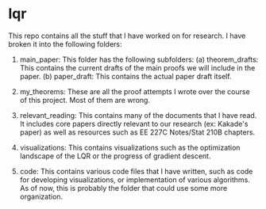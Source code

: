 # lqr

This repo contains all the stuff that I have worked on for research. I have broken it into the following folders:

1. main_paper: This folder has the following subfolders:
	(a) theorem_drafts: This contains the current drafts of the main proofs we will include in the paper.
	(b) paper_draft: This contains the actual paper draft itself.

2. my_theorems: These are all the proof attempts I wrote over the course of this project. Most of them are wrong.

3. relevant_reading: This contains many of the documents that I have read. It includes core papers directly relevant to our research (ex: Kakade's paper) as well as resources such as EE 227C Notes/Stat 210B chapters.

4. visualizations: This contains visualizations such as the optimization landscape of the LQR or the progress of gradient descent.

5. code: This contains various code files that I have written, such as code for developing visualizations, or implementation of various algorithms. As of now, this is probably the folder that could use some more organization.